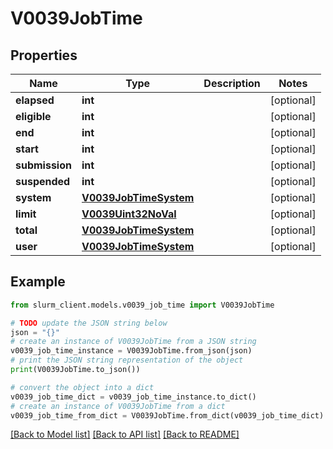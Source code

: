# V0039JobTime


## Properties

Name | Type | Description | Notes
------------ | ------------- | ------------- | -------------
**elapsed** | **int** |  | [optional] 
**eligible** | **int** |  | [optional] 
**end** | **int** |  | [optional] 
**start** | **int** |  | [optional] 
**submission** | **int** |  | [optional] 
**suspended** | **int** |  | [optional] 
**system** | [**V0039JobTimeSystem**](V0039JobTimeSystem.md) |  | [optional] 
**limit** | [**V0039Uint32NoVal**](V0039Uint32NoVal.md) |  | [optional] 
**total** | [**V0039JobTimeSystem**](V0039JobTimeSystem.md) |  | [optional] 
**user** | [**V0039JobTimeSystem**](V0039JobTimeSystem.md) |  | [optional] 

## Example

```python
from slurm_client.models.v0039_job_time import V0039JobTime

# TODO update the JSON string below
json = "{}"
# create an instance of V0039JobTime from a JSON string
v0039_job_time_instance = V0039JobTime.from_json(json)
# print the JSON string representation of the object
print(V0039JobTime.to_json())

# convert the object into a dict
v0039_job_time_dict = v0039_job_time_instance.to_dict()
# create an instance of V0039JobTime from a dict
v0039_job_time_from_dict = V0039JobTime.from_dict(v0039_job_time_dict)
```
[[Back to Model list]](../README.md#documentation-for-models) [[Back to API list]](../README.md#documentation-for-api-endpoints) [[Back to README]](../README.md)


